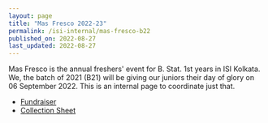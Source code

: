 ```yaml
---
layout: page
title: "Mas Fresco 2022-23"
permalink: /isi-internal/mas-fresco-b22
published_on: 2022-08-27
last_updated: 2022-08-27
---
```


Mas Fresco is the annual freshers' event for B. Stat. 1st years in ISI Kolkata. We, the batch of 2021 (B21) will be giving our juniors their day of glory on 06 September 2022. This is an internal page to coordinate just that.

- [Fundraiser](/isi-internal/mas-fresco-b22/fundraiser)
- [Collection Sheet](https://docs.google.com/spreadsheets/d/1FYWJ6aX_QXFoBAg2Tc46FBMbTwLHiz_mxHX55LN2PU4/edit?usp=sharing)